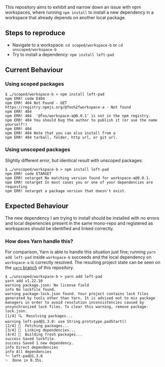 This repository aims to exhibit and narrow down an issue with npm workspaces, where running `npm install` to install
a new dependency in a workspace that already depends on another local package.

## Steps to reproduce

- Navigate to a workspace: `cd scoped/workspace-b` or `cd unscoped/workspace-b`
- Try to install a dependency: `npm install left-pad`

## Current Behaviour

### Using scoped packages

```
$ …/scoped/workspace-b > npm install left-pad
npm ERR! code E404
npm ERR! 404 Not Found - GET https://registry.npmjs.org/@foo%2fworkspace-a - Not found
npm ERR! 404
npm ERR! 404  '@foo/workspace-a@0.0.1' is not in the npm registry.
npm ERR! 404 You should bug the author to publish it (or use the name yourself!)
npm ERR! 404
npm ERR! 404 Note that you can also install from a
npm ERR! 404 tarball, folder, http url, or git url.
```

### Using unscoped packages

Slightly different error, but identical result with unscoped packages:
```
$ …/unscoped/workspace-b > npm install left-pad
npm ERR! code ETARGET
npm ERR! notarget No matching version found for workspace-a@0.0.1.
npm ERR! notarget In most cases you or one of your dependencies are requesting
npm ERR! notarget a package version that doesn't exist.
```

## Expected Behaviour

The new dependency I am trying to install should be installed with no errors and local depenencies present in the same
mono-repo and registered as workspaces should be identified and linked correctly.

### How does Yarn handle this?

For comparison, Yarn is able to handle this situation just fine; running `yarn add left-pad` inside `workspace-b`
succeeds and the local dependency on `workspace-a` is correctly resolved. The resulting project state can be seen on the
[`yarn` branch](https://github.com/raphaelsaunier/npm-install-in-workspace-issue/tree/yarn) of this repository.

```
$ …/unscoped/workspace-b > yarn add left-pad
yarn add v1.22.10
warning package.json: No license field
info No lockfile found.
warning package-lock.json found. Your project contains lock files generated by tools other than Yarn. It is advised not to mix package managers in order to avoid resolution inconsistencies caused by unsynchronized lock files. To clear this warning, remove package-lock.json.
[1/4] 🔍  Resolving packages...
warning left-pad@1.3.0: use String.prototype.padStart()
[2/4] 🚚  Fetching packages...
[3/4] 🔗  Linking dependencies...
[4/4] 🔨  Building fresh packages...
success Saved lockfile.
success Saved 1 new dependency.
info Direct dependencies
info All dependencies
└─ left-pad@1.3.0
✨  Done in 0.35s.
```
